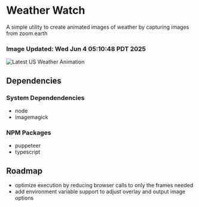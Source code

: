 # Weather Watch

A simple utility to create animated images of weather by capturing images from zoom.earth

### Image Updated: Wed Jun  4 05:10:48 PDT 2025

![Latest US Weather Animation](animations/2025-06-04.webp)

## Dependencies
### System Dependendencies
* node
* imagemagick
### NPM Packages
* puppeteer
* typescript

## Roadmap
* optimize execution by reducing browser calls to only the frames needed
* add environment variable support to adjust overlay and output image options
